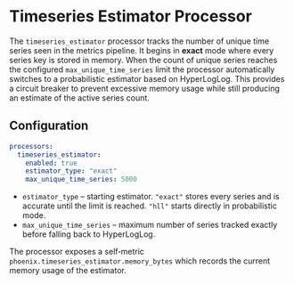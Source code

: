 # Timeseries Estimator Processor

The `timeseries_estimator` processor tracks the number of unique time series
seen in the metrics pipeline.  It begins in **exact** mode where every
series key is stored in memory.  When the count of unique series reaches the
configured `max_unique_time_series` limit the processor automatically switches to
a probabilistic estimator based on HyperLogLog.  This provides a circuit breaker
to prevent excessive memory usage while still producing an estimate of the
active series count.

## Configuration

```yaml
processors:
  timeseries_estimator:
    enabled: true
    estimator_type: "exact"
    max_unique_time_series: 5000
```

- `estimator_type` – starting estimator. `"exact"` stores every series and is
  accurate until the limit is reached. `"hll"` starts directly in probabilistic
  mode.
- `max_unique_time_series` – maximum number of series tracked exactly before
  falling back to HyperLogLog.

The processor exposes a self‑metric `phoenix.timeseries_estimator.memory_bytes`
which records the current memory usage of the estimator.

